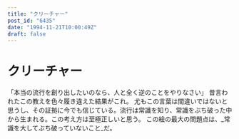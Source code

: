 ```yaml
---
title: "クリーチャー"
post_id: "6435"
date: "1994-11-21T10:00:49Z"
draft: false
---
```


# クリーチャー

「本当の流行を創り出したいのなら、人と全く逆のことをやりなさい」 昔言われたこの教えを色々履き違えた結果がこれ。 尤もこの言葉は間違いではないと思うし、その証拠に今でも信じている。流行は常識を知り、常識をぶち破った中から生まれる。この考え方は至極正しいと思う。 この絵の最大の問題点は、_常識を大してぶち破っていないこと_だ。
